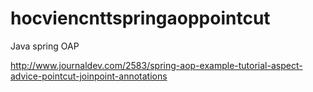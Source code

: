 # hocviencnttspringaoppointcut

Java spring OAP

http://www.journaldev.com/2583/spring-aop-example-tutorial-aspect-advice-pointcut-joinpoint-annotations

